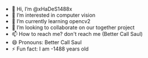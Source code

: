 - 👋 Hi, I’m @xHaDeS1488x
- 👀 I’m interested in computer vision
- 🌱 I’m currently learning opencv2
- 💞️ I’m looking to collaborate on our together project
- 📫 How to reach me? don't reach me (Better Call Saul)
- 😄 Pronouns: Better Call Saul
- ⚡ Fun fact: I am -1488 years old

<!---
xHaDeS1488x/xHaDeS1488x is a ✨ special ✨ repository because its `README.md` (this file) appears on your GitHub profile.
You can click the Preview link to take a look at your changes.
--->
